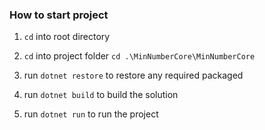 ### How to start project 

1. `cd` into root directory 

2. `cd` into project folder `cd .\MinNumberCore\MinNumberCore`

3. run `dotnet restore` to restore any required packaged 

4. run `dotnet build` to build the solution 

5. run `dotnet run` to run the project 

